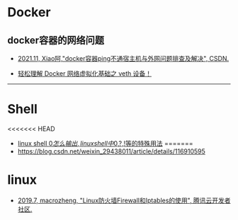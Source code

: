 
# Docker
## docker容器的网络问题
- [2021.11, Xiao阿,"docker容器ping不通宿主机与外网问题排查及解决", CSDN.](https://blog.csdn.net/qq_35641923/article/details/121549499)

- [轻松理解 Docker 网络虚拟化基础之 veth 设备！](https://blog.csdn.net/zhangyanfei01/article/details/120330239)


---
# Shell

<<<<<<< HEAD
- [linux shell $0怎么输出,linux shell中$0,$?,$!等的特殊用法](https://blog.csdn.net/weixin_29438011/article/details/116910595)
=======
- https://blog.csdn.net/weixin_29438011/article/details/116910595


# linux
- [2019.7, macrozheng, "Linux防火墙Firewall和Iptables的使用", 腾讯云开发者社区.](https://cloud.tencent.com/developer/article/1468489?from=15425)